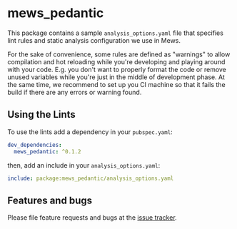 # mews_pedantic

This package contains a sample `analysis_options.yaml` file that specifies lint rules and static analysis configuration we use in Mews.

For the sake of convenience, some rules are defined as "warnings" to allow compilation and hot reloading while you're developing and playing around with your code. E.g. you don't want to properly format the code or remove unused variables while you're just in the middle of development phase. At the same time, we recommend to set up you CI machine so that it fails the build if there are any errors or warning found.

## Using the Lints

To use the lints add a dependency in your `pubspec.yaml`:

```yaml
dev_dependencies:
  mews_pedantic: ^0.1.2
```

then, add an include in your `analysis_options.yaml`:

```yaml
include: package:mews_pedantic/analysis_options.yaml
```

## Features and bugs

Please file feature requests and bugs at the [issue tracker][tracker].

[tracker]: https://github.com/MewsSystems/mews-flutter/issues
